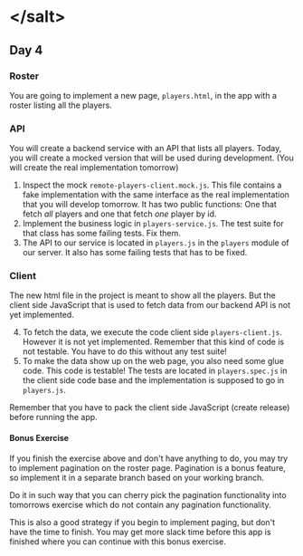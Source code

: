 # &lt;/salt&gt;
## Day 4

### Roster
You are going to implement a new page, `players.html`, in the app with a roster listing all the players.

### API
You will create a backend service with an API that lists all players.
Today, you will create a mocked version that will be used during development. (You will create the real implementation tomorrow)

1. Inspect the mock `remote-players-client.mock.js`. This file contains a fake implementation with the same interface as the real implementation that you will develop tomorrow. It has two public functions: One that fetch _all_ players and one that fetch _one_ player by id.
2. Implement the business logic in `players-service.js`. The test suite for that class has some failing tests. Fix them.
3. The API to our service is located in `players.js` in the `players` module of our server. It also has some failing tests that has to be fixed.

### Client
The new html file in the project is meant to show all the players. But the client side JavaScript that is used to fetch data from our backend API is not yet implemented.

4. To fetch the data, we execute the code client side `players-client.js`. However it is not yet implemented. Remember that this kind of code is not testable. You have to do this without any test suite!
5. To make the data show up on the web page, you also need some glue code. This code is testable! The tests are located in `players.spec.js` in the client side code base and the implementation is supposed to go in `players.js`.

Remember that you have to pack the client side JavaScript (create release) before running the app.

#### Bonus Exercise
If you finish the exercise above and don't have anything to do, you may try to implement pagination on the roster page.
Pagination is a bonus feature, so implement it in a separate branch based on your working branch.

Do it in such way that you can cherry pick the pagination functionality into tomorrows exercise which do not contain any pagination functionality.

This is also a good strategy if you begin to implement paging, but don't have the time to finish.
You may get more slack time before this app is finished where you can continue with this bonus exercise.
